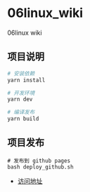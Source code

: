 # 06linux_wiki
06linux wiki 


## 项目说明
```sh
# 安装依赖
yarn install

# 开发环境
yarn dev

# 编译发布
yarn build
```

## 项目发布
```
# 发布到 github pages 
bash deploy_github.sh 
```

+ [访问地址](https://06linux.github.io/06linux_wiki/)
